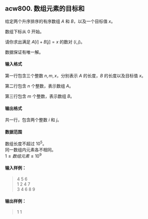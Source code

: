 ## acw800. 数组元素的目标和

给定两个升序排序的有序数组 $A$ 和 $B$，以及一个目标值 $x$。

数组下标从 $0$ 开始。

请你求出满足 $A[i] + B[j] = x$ 的数对 $(i, j)$。

数据保证有唯一解。

#### 输入格式

第一行包含三个整数 $n,m,x$，分别表示 $A$ 的长度，$B$ 的长度以及目标值 $x$。

第二行包含 $n$ 个整数，表示数组 $A$。

第三行包含 $m$ 个整数，表示数组 $B$。

#### 输出格式

共一行，包含两个整数 $i$ 和 $j$。

#### 数据范围

数组长度不超过 $10^5$。  
同一数组内元素各不相同。  
$1 \le 数组元素 \le 10^9$

#### 输入样例：

>4 5 6\
>1 2 4 7\
>3 4 6 8 9


#### 输出样例：

>1 1